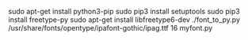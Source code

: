 
sudo apt-get install python3-pip
sudo pip3 install setuptools
sudo pip3 install freetype-py
sudo apt-get install libfreetype6-dev
./font_to_py.py /usr/share/fonts/opentype/ipafont-gothic/ipag.ttf 16 myfont.py
